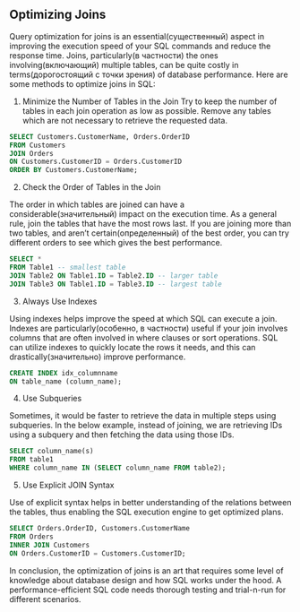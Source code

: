 ## Optimizing Joins

Query optimization for joins is an essential(существенный) aspect in improving the execution speed of your SQL commands and reduce the response time. Joins, particularly(в частности) the ones involving(включающий) multiple tables, can be quite costly in terms(дорогостоящий с точки зрения) of database performance. Here are some methods to optimize joins in SQL:

1. Minimize the Number of Tables in the Join
Try to keep the number of tables in each join operation as low as possible. Remove any tables which are not necessary to retrieve the requested data.

```SQL
SELECT Customers.CustomerName, Orders.OrderID
FROM Customers
JOIN Orders
ON Customers.CustomerID = Orders.CustomerID
ORDER BY Customers.CustomerName;
```

2. Check the Order of Tables in the Join

The order in which tables are joined can have a considerable(значительный) impact on the execution time. As a general rule, join the tables that have the most rows last. If you are joining more than two tables, and aren’t certain(определенный) of the best order, you can try different orders to see which gives the best performance.

```SQL
SELECT *
FROM Table1 -- smallest table
JOIN Table2 ON Table1.ID = Table2.ID -- larger table
JOIN Table3 ON Table1.ID = Table3.ID -- largest table
```

3. Always Use Indexes

Using indexes helps improve the speed at which SQL can execute a join. Indexes are particularly(особенно, в частности) useful if your join involves columns that are often involved in where clauses or sort operations. SQL can utilize indexes to quickly locate the rows it needs, and this can drastically(значительно) improve performance.

```SQL
CREATE INDEX idx_columnname
ON table_name (column_name);
```
4. Use Subqueries

Sometimes, it would be faster to retrieve the data in multiple steps using subqueries. In the below example, instead of joining, we are retrieving IDs using a subquery and then fetching the data using those IDs.

```SQL
SELECT column_name(s)
FROM table1
WHERE column_name IN (SELECT column_name FROM table2);
```
5. Use Explicit JOIN Syntax

Use of explicit syntax helps in better understanding of the relations between the tables, thus enabling the SQL execution engine to get optimized plans.

```SQL
SELECT Orders.OrderID, Customers.CustomerName
FROM Orders
INNER JOIN Customers
ON Orders.CustomerID = Customers.CustomerID;
```

In conclusion, the optimization of joins is an art that requires some level of knowledge about database design and how SQL works under the hood. A performance-efficient SQL code needs thorough testing and trial-n-run for different scenarios.

